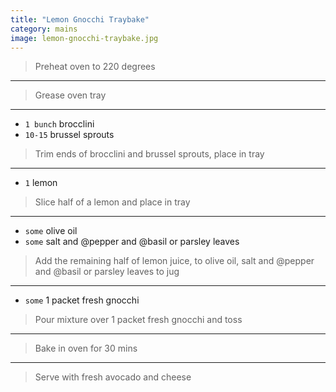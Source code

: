 ```yaml
---
title: "Lemon Gnocchi Traybake"
category: mains
image: lemon-gnocchi-traybake.jpg
---
```



> Preheat oven to 220 degrees

---

> Grease oven tray

---

* `1 bunch` brocclini
* `10-15` brussel sprouts

> Trim ends of brocclini and brussel sprouts, place in tray

---

* `1` lemon

> Slice half of a lemon and place in tray

---

* `some` olive oil
* `some` salt and @pepper and @basil or parsley leaves

> Add the remaining half of lemon juice, to olive oil, salt and @pepper and @basil or parsley leaves to jug

---

* `some` 1 packet fresh gnocchi

> Pour mixture over 1 packet fresh gnocchi and toss

---

> Bake in oven for 30 mins

---

> Serve with fresh avocado and cheese

